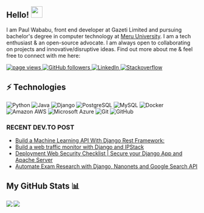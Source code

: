 ## Hello! <img src="https://images-wixmp-ed30a86b8c4ca887773594c2.wixmp.com/f/28a63fbb-11f0-4d83-b3fd-e7121f259c73/ddz6nic-e6285cfb-e30a-420d-a84b-dfa0e0effa54.gif?token=eyJ0eXAiOiJKV1QiLCJhbGciOiJIUzI1NiJ9.eyJzdWIiOiJ1cm46YXBwOjdlMGQxODg5ODIyNjQzNzNhNWYwZDQxNWVhMGQyNmUwIiwiaXNzIjoidXJuOmFwcDo3ZTBkMTg4OTgyMjY0MzczYTVmMGQ0MTVlYTBkMjZlMCIsIm9iaiI6W1t7InBhdGgiOiJcL2ZcLzI4YTYzZmJiLTExZjAtNGQ4My1iM2ZkLWU3MTIxZjI1OWM3M1wvZGR6Nm5pYy1lNjI4NWNmYi1lMzBhLTQyMGQtYTg0Yi1kZmEwZTBlZmZhNTQuZ2lmIn1dXSwiYXVkIjpbInVybjpzZXJ2aWNlOmZpbGUuZG93bmxvYWQiXX0.1_3nrEC0cfmZjZCSEa6MtnD6NQRzDcQu-RNGdtVFqck" width="30px">
<!-- https://images-wixmp-ed30a86b8c4ca887773594c2.wixmp.com/f/28a63fbb-11f0-4d83-b3fd-e7121f259c73/ddz6nic-e6285cfb-e30a-420d-a84b-dfa0e0effa54.gif?token=eyJ0eXAiOiJKV1QiLCJhbGciOiJIUzI1NiJ9.eyJzdWIiOiJ1cm46YXBwOjdlMGQxODg5ODIyNjQzNzNhNWYwZDQxNWVhMGQyNmUwIiwiaXNzIjoidXJuOmFwcDo3ZTBkMTg4OTgyMjY0MzczYTVmMGQ0MTVlYTBkMjZlMCIsIm9iaiI6W1t7InBhdGgiOiJcL2ZcLzI4YTYzZmJiLTExZjAtNGQ4My1iM2ZkLWU3MTIxZjI1OWM3M1wvZGR6Nm5pYy1lNjI4NWNmYi1lMzBhLTQyMGQtYTg0Yi1kZmEwZTBlZmZhNTQuZ2lmIn1dXSwiYXVkIjpbInVybjpzZXJ2aWNlOmZpbGUuZG93bmxvYWQiXX0.1_3nrEC0cfmZjZCSEa6MtnD6NQRzDcQu-RNGdtVFqck 
https://raw.githubusercontent.com/paulodhiambo/paulodhiambo/master/wave.gif

-->
I am Paul Wababu, front end developer at Gazeti Limited and pursuing bachelor's degree in computer technology at [Meru University](https://www.must.ac.ke/). I am a tech enthusiast & an open-source advocate. I am always open to collaborating on projects and innovative/disruptive ideas. Find out more about me & feel free to connect with me here:

<p align="left">
  <a href="https://github.com/paulwababu/paulwababu">
    <img src="https://visitor-badge.laobi.icu/badge?page_id=paulwababu.paulwababu" alt="page views" />
  </a>
  <a href="https://github.com/paulwababu?tab=followers">
    <img alt="GitHub followers" src="https://img.shields.io/github/followers/paulwababu?color=green&logo=github">
  </a>
  <a href="https://www.linkedin.com/in/paul-wababu-660b511a7/">
    <img alt="LinkedIn" src="https://img.shields.io/badge/LinkedIn-0077B5?logo=linkedin&logoColor=white">
  </a>
  <a href="https://stackoverflow.com/users/13397423/paulsaul">
    <img alt="Stackoverflow" src="https://img.shields.io/badge/Stack_Overflow-FE7A16?logo=stack-overflow&logoColor=white">
  </a>
</p>


## ⚡ Technologies

![Python](https://img.shields.io/badge/-Python-black?style=flat-square&logo=Python)
![Java](https://img.shields.io/badge/-java-E34A86?style=flat-square&logo=java)
![Django](https://img.shields.io/badge/-django-E34A86?style=flat-square&logo=django)
![PostgreSQL](https://img.shields.io/badge/-PostgreSQL-336791?style=flat-square&logo=postgresql)
![MySQL](https://img.shields.io/badge/-MySQL-black?style=flat-square&logo=mysql)
![Docker](https://img.shields.io/badge/-Docker-black?style=flat-square&logo=docker)
![Amazon AWS](https://img.shields.io/badge/Amazon%20AWS-232F3E?style=flat-square&logo=amazon-aws)
![Microsoft Azure](https://img.shields.io/badge/Microsoft%20Azure-232F7E?style=flat-square&logo=microsoft-azure)
![Git](https://img.shields.io/badge/-Git-black?style=flat-square&logo=git)
![GitHub](https://img.shields.io/badge/-GitHub-181717?style=flat-square&logo=github)

### RECENT DEV.TO POST
- [Build a Machine Learning API With Django Rest Framework:](https://dev.to/paulwababu/build-a-machine-learning-api-with-django-rest-framework-1fb)
- [Build a web traffic monitor with Django and IPStack](https://dev.to/paulwababu/build-a-web-traffic-monitor-with-django-and-ipstack-3n2g)
- [Deployment Web Security Checklist | Secure your Django App and Apache Server](https://dev.to/paulwababu/deployment-web-security-checklist-secure-your-django-app-and-apache-server-4iih)
- [Automate Exam Research with Django, Nanonets and Google Search API](https://dev.to/paulwababu/automate-exam-research-with-django-nanonets-and-google-search-api-2500)

## My GitHub Stats 📊
<a href="https://github.com/anuraghazra/github-readme-stats">
<img align="left" src="https://github-readme-stats.vercel.app/api?username=paulwababu&count_private=true&show_icons=true" />
</a>
<a href="https://github.com/anuraghazra/convoychat">
<img align="center" src="https://github-readme-stats.vercel.app/api/top-langs/?username=paulwababu" />
</a>
